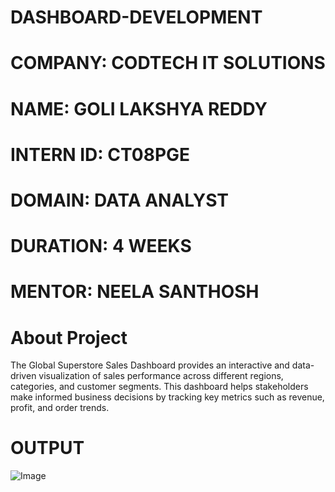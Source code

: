 # DASHBOARD-DEVELOPMENT
# COMPANY: CODTECH IT SOLUTIONS
# NAME: GOLI LAKSHYA REDDY
# INTERN ID: CT08PGE
# DOMAIN: DATA ANALYST
# DURATION: 4 WEEKS
# MENTOR: NEELA SANTHOSH
# About Project
The Global Superstore Sales Dashboard provides an interactive and data-driven visualization of sales performance across different regions, categories, and customer segments. This dashboard helps stakeholders make informed business decisions by tracking key metrics such as revenue, profit, and order trends.

# OUTPUT
![Image](https://github.com/user-attachments/assets/8f5f18a4-6daa-4489-95d2-63b883a4c4cd)
